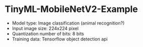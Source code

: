 # TinyML-MobileNetV2-Example

- Model type: Image classification (animal recognition?)
- Input image size: 224x224 pixel
- Quantization number of bits: 8 bits
- Training data: Tensorflow object detection api
